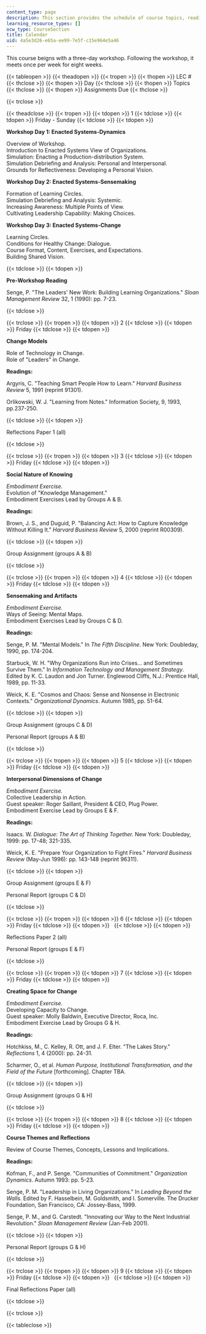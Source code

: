 ```yaml
---
content_type: page
description: This section provides the schedule of course topics, readings, and assignments.
learning_resource_types: []
ocw_type: CourseSection
title: Calendar
uid: 4a5e3d26-e65a-ee99-7e5f-c15e964e5a46
---
```


This course beigns with a three-day workshop. Following the workshop, it meets once per week for eight weeks.

{{< tableopen >}}
{{< theadopen >}}
{{< tropen >}}
{{< thopen >}}
LEC #
{{< thclose >}}
{{< thopen >}}
Day
{{< thclose >}}
{{< thopen >}}
Topics
{{< thclose >}}
{{< thopen >}}
Assignments Due
{{< thclose >}}

{{< trclose >}}

{{< theadclose >}}
{{< tropen >}}
{{< tdopen >}}
1
{{< tdclose >}}
{{< tdopen >}}
Friday - Sunday
{{< tdclose >}}
{{< tdopen >}}


**Workshop Day 1: Enacted Systems-Dynamics**

Overview of Workshop.  
Introduction to Enacted Systems View of Organizations.  
Simulation: Enacting a Production-distribution System.  
Simulation Debriefing and Analysis: Personal and Interpersonal.  
Grounds for Reflectiveness: Developing a Personal Vision.

**Workshop Day 2: Enacted Systems-Sensemaking**

Formation of Learning Circles.  
Simulation Debriefing and Analysis: Systemic.  
Increasing Awareness: Multiple Points of View.  
Cultivating Leadership Capability: Making Choices.

**Workshop Day 3: Enacted Systems-Change**

Learning Circles.  
Conditions for Healthy Change: Dialogue.  
Course Format, Content, Exercises, and Expectations.  
Building Shared Vision.


{{< tdclose >}}
{{< tdopen >}}


**Pre-Workshop Reading**

Senge, P. "The Leaders' New Work: Building Learning Organizations." _Sloan Management Review_ 32, 1 (1990): pp. 7-23.


{{< tdclose >}}

{{< trclose >}}
{{< tropen >}}
{{< tdopen >}}
2
{{< tdclose >}}
{{< tdopen >}}
Friday
{{< tdclose >}}
{{< tdopen >}}


**Change Models**

Role of Technology in Change.  
Role of "Leaders" in Change.

**Readings:**

Argyris, C. "Teaching Smart People How to Learn." _Harvard Business Review_ 5, 1991 (reprint 91301).

Orlikowski, W. J. "Learning from Notes." Information Society, 9, 1993, pp.237-250.


{{< tdclose >}}
{{< tdopen >}}


Reflections Paper 1 (all)


{{< tdclose >}}

{{< trclose >}}
{{< tropen >}}
{{< tdopen >}}
3
{{< tdclose >}}
{{< tdopen >}}
Friday
{{< tdclose >}}
{{< tdopen >}}


**Social Nature of Knowing**

_Embodiment Exercise._  
Evolution of "Knowledge Management."  
Embodiment Exercises Lead by Groups A & B.

**Readings:**

Brown, J. S., and Duguid, P. "Balancing Act: How to Capture Knowledge Without Killing It." _Harvard Business Review_ 5, 2000 (reprint R00309).


{{< tdclose >}}
{{< tdopen >}}


Group Assignment (groups A & B)


{{< tdclose >}}

{{< trclose >}}
{{< tropen >}}
{{< tdopen >}}
4
{{< tdclose >}}
{{< tdopen >}}
Friday
{{< tdclose >}}
{{< tdopen >}}


**Sensemaking and Artifacts**

_Embodiment Exercise._  
Ways of Seeing: Mental Maps.  
Embodiment Exercises Lead by Groups C & D.

**Readings:**

Senge, P. M. "Mental Models." In _The Fifth Discipline_. New York: Doubleday, 1990, pp. 174-204.

Starbuck, W. H. "Why Organizations Run into Crises... and Sometimes Survive Them." In _Information Technology and Management Strategy_. Edited by K. C. Laudon and Jon Turner. Englewood Cliffs, N.J.: Prentice Hall, 1989, pp. 11-33.

Weick, K. E. "Cosmos and Chaos: Sense and Nonsense in Electronic Contexts." _Organizational Dynamics_. Autumn 1985, pp. 51-64.


{{< tdclose >}}
{{< tdopen >}}


Group Assignment (groups C & D)

Personal Report (groups A & B)


{{< tdclose >}}

{{< trclose >}}
{{< tropen >}}
{{< tdopen >}}
5
{{< tdclose >}}
{{< tdopen >}}
Friday
{{< tdclose >}}
{{< tdopen >}}


**Interpersonal Dimensions of Change**

_Embodiment Exercise._  
Collective Leadership in Action.  
Guest speaker: Roger Saillant, President & CEO, Plug Power.  
Embodiment Exercise Lead by Groups E & F.

**Readings:**

Isaacs. W. _Dialogue: The Art of Thinking Together._ New York: Doubleday, 1999: pp. 17-48; 321-335.

Weick, K. E. "Prepare Your Organization to Fight Fires." _Harvard Business Review_ (May-Jun 1996): pp. 143-148 (reprint 96311).


{{< tdclose >}}
{{< tdopen >}}


Group Assignment (groups E & F)

Personal Report (groups C & D)


{{< tdclose >}}

{{< trclose >}}
{{< tropen >}}
{{< tdopen >}}
6
{{< tdclose >}}
{{< tdopen >}}
Friday
{{< tdclose >}}
{{< tdopen >}}
 
{{< tdclose >}}
{{< tdopen >}}


Reflections Paper 2 (all)

Personal Report (groups E & F)


{{< tdclose >}}

{{< trclose >}}
{{< tropen >}}
{{< tdopen >}}
7
{{< tdclose >}}
{{< tdopen >}}
Friday
{{< tdclose >}}
{{< tdopen >}}


**Creating Space for Change**

_Embodiment Exercise._  
Developing Capacity to Change.  
Guest speaker: Molly Baldwin, Executive Director, Roca, Inc.  
Embodiment Exercise Lead by Groups G & H.

**Readings:**

Hotchkiss, M., C. Kelley, R. Ott, and J. F. Elter. "The Lakes Story." _Reflections_ 1, 4 (2000): pp. 24-31.

Scharmer, O., et al. _Human Purpose, Institutional Transformation, and the Field of the Future_ \[forthcoming\]. Chapter TBA.


{{< tdclose >}}
{{< tdopen >}}


Group Assignment (groups G & H)


{{< tdclose >}}

{{< trclose >}}
{{< tropen >}}
{{< tdopen >}}
8
{{< tdclose >}}
{{< tdopen >}}
Friday
{{< tdclose >}}
{{< tdopen >}}


**Course Themes and Reflections**

Review of Course Themes, Concepts, Lessons and Implications.

**Readings:**

Kofman, F., and P. Senge. "Communities of Commitment." _Organization Dynamics_. Autumn 1993: pp. 5-23.

Senge, P. M. "Leadership in Living Organizations." In _Leading Beyond the Walls_. Edited by F. Hasselbein, M. Goldsmith, and I. Somerville. The Drucker Foundation, San Francisco, CA: Jossey-Bass, 1999.

Senge, P. M., and G. Carstedt. "Innovating our Way to the Next Industrial Revolution." _Sloan Management Review_ (Jan-Feb 2001).


{{< tdclose >}}
{{< tdopen >}}


Personal Report (groups G & H)


{{< tdclose >}}

{{< trclose >}}
{{< tropen >}}
{{< tdopen >}}
9
{{< tdclose >}}
{{< tdopen >}}
Friday
{{< tdclose >}}
{{< tdopen >}}
 
{{< tdclose >}}
{{< tdopen >}}


Final Reflections Paper (all)


{{< tdclose >}}

{{< trclose >}}

{{< tableclose >}}